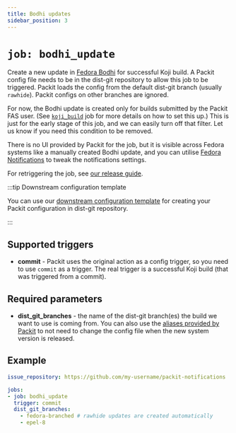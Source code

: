 ```yaml
---
title: Bodhi updates
sidebar_position: 3
---
```


# `job: bodhi_update`

Create a new update in
[Fedora Bodhi](https://bodhi.fedoraproject.org) for successful
Koji build.
A Packit config file needs to be in the dist-git repository
to allow this job to be triggered.
Packit loads the config from the default dist-git branch (usually `rawhide`). Packit configs on other branches are ignored.

For now, the Bodhi update is created only for builds submitted by the Packit FAS user.
(See [`koji_build`](/docs/configuration/downstream/koji_build) job for more details on how to set this up.)
This is just for the early stage of this job, and
we can easily turn off that filter.
Let us know if you need this condition to be removed.

There is no UI provided by Packit for the job,
but it is visible across Fedora systems
like a manually created Bodhi update, and you can utilise
[Fedora Notifications](https://apps.fedoraproject.org/notifications/about)
to tweak the notifications settings.

For retriggering the job, see [our release guide](/docs/fedora-releases-guide).

:::tip Downstream configuration template

You can use our [downstream configuration template](/docs/configuration/downstream_configuration_template) 
for creating your Packit configuration in dist-git repository.

:::

## Supported triggers

* **commit** - Packit uses the original action as a config trigger, so you need to use `commit` as a trigger.
  The real trigger is a successful Koji build (that was triggered from a commit).

## Required parameters

* **dist_git_branches** - the name of the dist-git branch(es) the build we want to use is coming from.
  You can also use the [aliases provided by Packit](/docs/configuration#aliases)
  to not need to change the config file when the new system version is released.


## Example
```yaml
issue_repository: https://github.com/my-username/packit-notifications

jobs:
- job: bodhi_update
  trigger: commit
  dist_git_branches:
    - fedora-branched # rawhide updates are created automatically
    - epel-8
```
